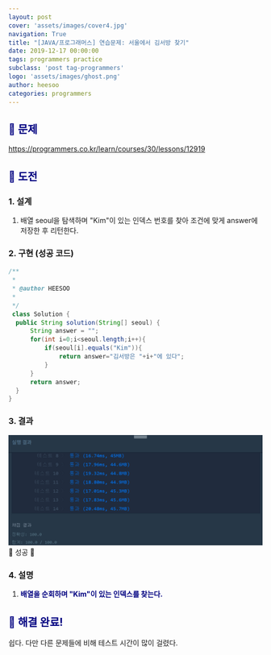 ```yaml
---
layout: post
cover: 'assets/images/cover4.jpg'
navigation: True
title: "[JAVA/프로그래머스] 연습문제: 서울에서 김서방 찾기"
date: 2019-12-17 00:00:00
tags: programmers practice
subclass: 'post tag-programmers'
logo: 'assets/images/ghost.png'
author: heesoo
categories: programmers
---
```

## <span style="color:navy">👀 문제</span>
<https://programmers.co.kr/learn/courses/30/lessons/12919>

## <span style="color:navy">👊 도전</span>

### 1. 설계
1. 배열 seoul을 탐색하며 "Kim"이 있는 인덱스 번호를 찾아 조건에 맞게 answer에 저장한 후 리턴한다.

### 2. 구현 (성공 코드)
```java
/**
 *
 * @author HEESOO
 *
 */
 class Solution {
  public String solution(String[] seoul) {
      String answer = "";
      for(int i=0;i<seoul.length;i++){
          if(seoul[i].equals("Kim")){
              return answer="김서방은 "+i+"에 있다";
          }
      }
      return answer;
  }
}
 ```

### 3. 결과
![실행결과](./assets/images/191217_2.PNG)
🤟 성공 🤟

### 4. 설명
1. **<span style="color:navy">배열을 순회하며 "Kim"이 있는 인덱스를 찾는다.</span>**

## <span style="color:navy">👏 해결 완료!</span>
쉽다. 다만 다른 문제들에 비해 테스트 시간이 많이 걸렸다.
